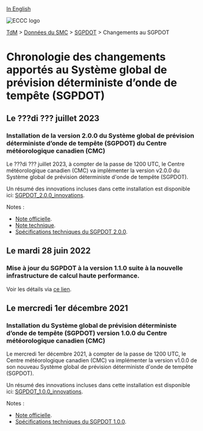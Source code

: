 [In English](changelog_gdsps_en.md)

![ECCC logo](../../img_eccc-logo.png)

[TdM](../../readme_fr.md) > [Données du SMC](../readme_fr.md) > [SGPDOT](readme_gdsps_fr.md) > Changements au SGPDOT

# Chronologie des changements apportés au Système global de prévision déterministe d’onde de tempête (SGPDOT)

## Le ???di ??? juillet 2023

### Installation de la version 2.0.0 du Système global de prévision déterministe d’onde de tempête (SGPDOT) du Centre météorologique canadien (CMC)

Le ???di ??? juillet 2023, à compter de la passe de 1200 UTC, le Centre météorologique canadien (CMC) va implémenter la version v2.0.0 du Système global de prévision déterministe d'onde de tempête (SGPDOT).

Un résumé des innovations incluses dans cette installation est disponible ici: [SGPDOT_2.0.0_innovations](https://collaboration.cmc.ec.gc.ca/cmc/cmoi/product_guide/docs/fact_sheets/factsheet_gdsps-200_f.pdf).

Notes :

* [Note officielle](http://dd.meteo.gc.ca/doc/genots/2023/07/xx/NOCN03_CWAO_xxxxxx___xxxxx).
* [Note technique](https://collaboration.cmc.ec.gc.ca/cmc/cmoi/product_guide/docs/tech_notes/technote_gdsps-200_f.pdf).
* [Spécifications techniques du SGPDOT 2.0.0](https://collaboration.cmc.ec.gc.ca/cmc/cmoi/product_guide/docs/tech_specifications/tech_specifications_GDSPS_2.0.0_f.pdf).

## Le mardi 28 juin 2022

### Mise à jour du SGPDOT à la version 1.1.0 suite à la nouvelle infrastructure de calcul haute performance. 

Voir les détails via [ce lien](../changelog_multisystems_fr.md).

## Le mercredi 1er décembre 2021

### Installation du Système global de prévision déterministe d’onde de tempête (SGPDOT) version 1.0.0 du Centre météorologique canadien (CMC)

Le mercredi 1er décembre 2021, à compter de la passe de 1200 UTC, le Centre météorologique canadien (CMC) va implémenter la version v1.0.0 de son nouveau Système global de prévision déterministe d'onde de tempête (SGPDOT).

Un résumé des innovations incluses dans cette installation est disponible ici: [SGPDOT_1.0.0_innovations](https://collaboration.cmc.ec.gc.ca/cmc/cmoi/product_guide/docs/fact_sheets/factsheet_gdsps-100_f.pdf). 

Notes :

* [Note officielle](http://dd.meteo.gc.ca/doc/genots/2021/11/26/NOCN03_CWAO_262118___50159).
* [Spécifications techniques du SGPDOT 1.0.0](https://collaboration.cmc.ec.gc.ca/cmc/cmoi/product_guide/docs/tech_specifications/tech_specifications_GDSPS_1.0.0_f.pdf).

